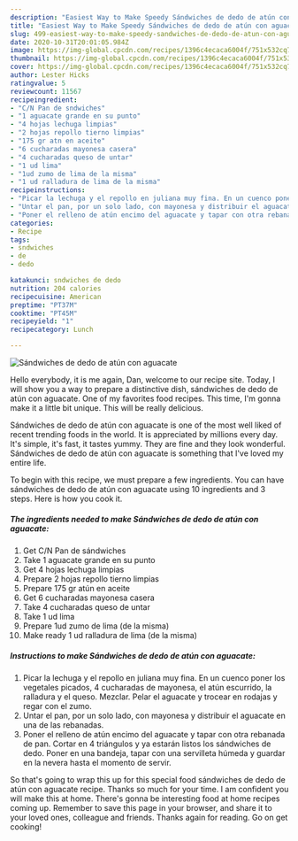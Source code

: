 ```yaml
---
description: "Easiest Way to Make Speedy Sándwiches de dedo de atún con aguacate"
title: "Easiest Way to Make Speedy Sándwiches de dedo de atún con aguacate"
slug: 499-easiest-way-to-make-speedy-sandwiches-de-dedo-de-atun-con-aguacate
date: 2020-10-31T20:01:05.984Z
image: https://img-global.cpcdn.com/recipes/1396c4ecaca6004f/751x532cq70/sandwiches-de-dedo-de-atun-con-aguacate-foto-principal.jpg
thumbnail: https://img-global.cpcdn.com/recipes/1396c4ecaca6004f/751x532cq70/sandwiches-de-dedo-de-atun-con-aguacate-foto-principal.jpg
cover: https://img-global.cpcdn.com/recipes/1396c4ecaca6004f/751x532cq70/sandwiches-de-dedo-de-atun-con-aguacate-foto-principal.jpg
author: Lester Hicks
ratingvalue: 5
reviewcount: 11567
recipeingredient:
- "C/N Pan de sndwiches"
- "1 aguacate grande en su punto"
- "4 hojas lechuga limpias"
- "2 hojas repollo tierno limpias"
- "175 gr atn en aceite"
- "6 cucharadas mayonesa casera"
- "4 cucharadas queso de untar"
- "1 ud lima"
- "1ud zumo de lima de la misma"
- "1 ud ralladura de lima de la misma"
recipeinstructions:
- "Picar la lechuga y el repollo en juliana muy fina. En un cuenco poner los vegetales picados, 4 cucharadas de mayonesa, el atún escurrido, la ralladura y el queso. Mezclar. Pelar el aguacate y trocear en rodajas y regar con el zumo."
- "Untar el pan, por un solo lado, con mayonesa y distribuir el aguacate en una de las rebanadas."
- "Poner el relleno de atún encimo del aguacate y tapar con otra rebanada de pan. Cortar en 4 triángulos y ya estarán listos los sándwiches de dedo. Poner en una bandeja, tapar con una servilleta húmeda y guardar en la nevera hasta el momento de servir."
categories:
- Recipe
tags:
- sndwiches
- de
- dedo

katakunci: sndwiches de dedo 
nutrition: 204 calories
recipecuisine: American
preptime: "PT37M"
cooktime: "PT45M"
recipeyield: "1"
recipecategory: Lunch

---
```



![Sándwiches de dedo de atún con aguacate](https://img-global.cpcdn.com/recipes/1396c4ecaca6004f/751x532cq70/sandwiches-de-dedo-de-atun-con-aguacate-foto-principal.jpg)

Hello everybody, it is me again, Dan, welcome to our recipe site. Today, I will show you a way to prepare a distinctive dish, sándwiches de dedo de atún con aguacate. One of my favorites food recipes. This time, I'm gonna make it a little bit unique. This will be really delicious.



Sándwiches de dedo de atún con aguacate is one of the most well liked of recent trending foods in the world. It is appreciated by millions every day. It's simple, it's fast, it tastes yummy. They are fine and they look wonderful. Sándwiches de dedo de atún con aguacate is something that I've loved my entire life.


To begin with this recipe, we must prepare a few ingredients. You can have sándwiches de dedo de atún con aguacate using 10 ingredients and 3 steps. Here is how you cook it.

<!--inarticleads1-->

##### The ingredients needed to make Sándwiches de dedo de atún con aguacate:

1. Get C/N Pan de sándwiches
1. Take 1 aguacate grande en su punto
1. Get 4 hojas lechuga limpias
1. Prepare 2 hojas repollo tierno limpias
1. Prepare 175 gr atún en aceite
1. Get 6 cucharadas mayonesa casera
1. Take 4 cucharadas queso de untar
1. Take 1 ud lima
1. Prepare 1ud zumo de lima (de la misma)
1. Make ready 1 ud ralladura de lima (de la misma)




<!--inarticleads2-->

##### Instructions to make Sándwiches de dedo de atún con aguacate:

1. Picar la lechuga y el repollo en juliana muy fina. En un cuenco poner los vegetales picados, 4 cucharadas de mayonesa, el atún escurrido, la ralladura y el queso. Mezclar. Pelar el aguacate y trocear en rodajas y regar con el zumo.
1. Untar el pan, por un solo lado, con mayonesa y distribuir el aguacate en una de las rebanadas.
1. Poner el relleno de atún encimo del aguacate y tapar con otra rebanada de pan. Cortar en 4 triángulos y ya estarán listos los sándwiches de dedo. Poner en una bandeja, tapar con una servilleta húmeda y guardar en la nevera hasta el momento de servir.




So that's going to wrap this up for this special food sándwiches de dedo de atún con aguacate recipe. Thanks so much for your time. I am confident you will make this at home. There's gonna be interesting food at home recipes coming up. Remember to save this page in your browser, and share it to your loved ones, colleague and friends. Thanks again for reading. Go on get cooking!
